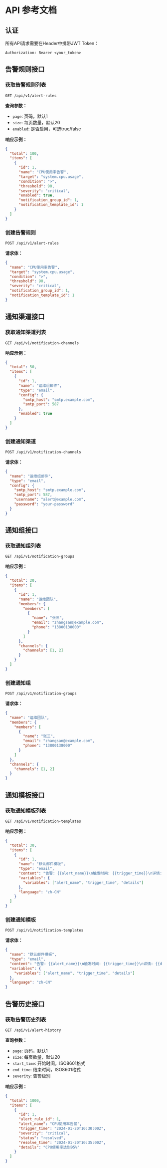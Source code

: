 # API 参考文档

## 认证

所有API请求需要在Header中携带JWT Token：
```
Authorization: Bearer <your_token>
```

## 告警规则接口

### 获取告警规则列表

```http
GET /api/v1/alert-rules
```

**查询参数：**
- `page`: 页码，默认1
- `size`: 每页数量，默认20
- `enabled`: 是否启用，可选true/false

**响应示例：**
```json
{
  "total": 100,
  "items": [
    {
      "id": 1,
      "name": "CPU使用率告警",
      "target": "system.cpu.usage",
      "condition": ">",
      "threshold": 90,
      "severity": "critical",
      "enabled": true,
      "notification_group_id": 1,
      "notification_template_id": 1
    }
  ]
}
```

### 创建告警规则

```http
POST /api/v1/alert-rules
```

**请求体：**
```json
{
  "name": "CPU使用率告警",
  "target": "system.cpu.usage",
  "condition": ">",
  "threshold": 90,
  "severity": "critical",
  "notification_group_id": 1,
  "notification_template_id": 1
}
```

## 通知渠道接口

### 获取通知渠道列表

```http
GET /api/v1/notification-channels
```

**响应示例：**
```json
{
  "total": 50,
  "items": [
    {
      "id": 1,
      "name": "运维组邮件",
      "type": "email",
      "config": {
        "smtp_host": "smtp.example.com",
        "smtp_port": 587
      },
      "enabled": true
    }
  ]
}
```

### 创建通知渠道

```http
POST /api/v1/notification-channels
```

**请求体：**
```json
{
  "name": "运维组邮件",
  "type": "email",
  "config": {
    "smtp_host": "smtp.example.com",
    "smtp_port": 587,
    "username": "alert@example.com",
    "password": "your-password"
  }
}
```

## 通知组接口

### 获取通知组列表

```http
GET /api/v1/notification-groups
```

**响应示例：**
```json
{
  "total": 20,
  "items": [
    {
      "id": 1,
      "name": "运维团队",
      "members": {
        "members": [
          {
            "name": "张三",
            "email": "zhangsan@example.com",
            "phone": "13800138000"
          }
        ]
      },
      "channels": {
        "channels": [1, 2]
      }
    }
  ]
}
```

### 创建通知组

```http
POST /api/v1/notification-groups
```

**请求体：**
```json
{
  "name": "运维团队",
  "members": {
    "members": [
      {
        "name": "张三",
        "email": "zhangsan@example.com",
        "phone": "13800138000"
      }
    ]
  },
  "channels": {
    "channels": [1, 2]
  }
}
```

## 通知模板接口

### 获取通知模板列表

```http
GET /api/v1/notification-templates
```

**响应示例：**
```json
{
  "total": 30,
  "items": [
    {
      "id": 1,
      "name": "默认邮件模板",
      "type": "email",
      "content": "告警: {{alert_name}}\n触发时间: {{trigger_time}}\n详情: {{details}}",
      "variables": {
        "variables": ["alert_name", "trigger_time", "details"]
      },
      "language": "zh-CN"
    }
  ]
}
```

### 创建通知模板

```http
POST /api/v1/notification-templates
```

**请求体：**
```json
{
  "name": "默认邮件模板",
  "type": "email",
  "content": "告警: {{alert_name}}\n触发时间: {{trigger_time}}\n详情: {{details}}",
  "variables": {
    "variables": ["alert_name", "trigger_time", "details"]
  },
  "language": "zh-CN"
}
```

## 告警历史接口

### 获取告警历史列表

```http
GET /api/v1/alert-history
```

**查询参数：**
- `page`: 页码，默认1
- `size`: 每页数量，默认20
- `start_time`: 开始时间，ISO8601格式
- `end_time`: 结束时间，ISO8601格式
- `severity`: 告警级别

**响应示例：**
```json
{
  "total": 1000,
  "items": [
    {
      "id": 1,
      "alert_rule_id": 1,
      "alert_name": "CPU使用率告警",
      "trigger_time": "2024-01-20T10:30:00Z",
      "severity": "critical",
      "status": "resolved",
      "resolve_time": "2024-01-20T10:35:00Z",
      "details": "CPU使用率达到95%"
    }
  ]
}
```